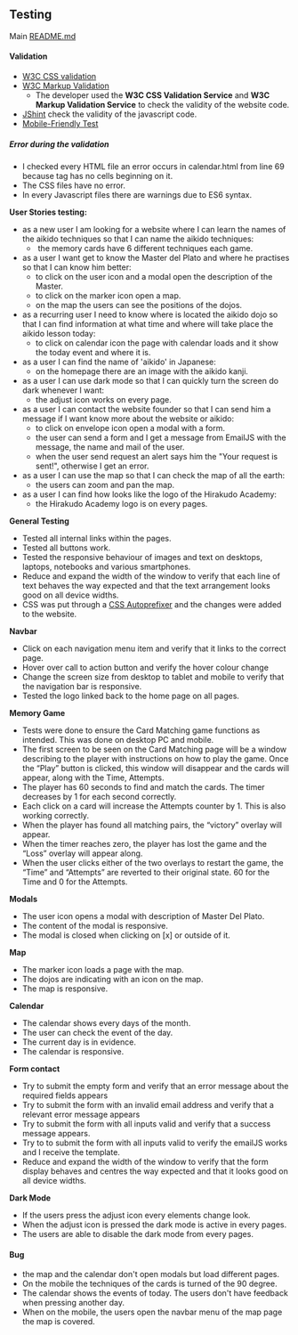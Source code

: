 ## Testing

Main [README.md](README.md)

#### Validation

- [W3C CSS validation](https://jigsaw.w3.org/css-validator/)
- [W3C Markup Validation](https://validator.w3.org/)
  - The developer used the **W3C CSS Validation Service** and **W3C Markup Validation Service** to check the validity of the website code.
- [JShint](https://jshint.com/) check the validity of the javascript code.
- [Mobile-Friendly Test](https://search.google.com/test/mobile-friendly)

##### Error during the validation

- I checked every HTML file an error occurs in calendar.html from line 69 because <tr> tag has no cells beginning on it.
- The CSS files have no error.
- In every Javascript files there are warnings due to ES6 syntax.



**User Stories testing:**

- as a new user I am looking for a website where I can learn the names of the aikido techniques so that I can name the aikido techniques:
  - ​	the memory cards have 6 different techniques each game.
- as a user I want get to know the Master del Plato and where he practises so that I can know him better:
  - to click on the user icon and a modal open the description of the Master.
  - to click on the marker icon open a map.
  - on the map the users can see the positions of the dojos.
- as a recurring user I need to know where is located the aikido dojo so that I can find information at what time and where will take place the aikido lesson today:
  - to click on calendar icon the page with calendar loads and it show the today event and where it is.
- as a user I can find the name of 'aikido' in Japanese:
  - on the homepage there are an image with the aikido kanji.
- as a user I can use dark mode so that I can quickly turn the screen do dark whenever I want:
  - the adjust icon works on every page.
- as a user I can contact the website founder so that I can send him a message if I want know more about the website or aikido:
  - to click on envelope icon open a modal with a form.
  - the user can send a form and I get a message from EmailJS with the message, the name and mail of the user.
  - when the user send request an alert says him the "Your request is sent!", otherwise I get an error.
- as a user I can use the map so that I can check the map of all the earth:
  - the users can zoom and pan the map.
- as a user I can find how looks like the logo of the Hirakudo Academy:
  - the Hirakudo Academy logo is on every pages.

**General Testing**

* Tested all internal links within the pages.
* Tested all buttons work.
* Tested the responsive behaviour of images and text on desktops, laptops, notebooks and various smartphones.
* Reduce and expand the width of the window to verify that each line of text behaves the way expected and that the text arrangement looks good on all device widths.
* CSS was put through a [CSS Autoprefixer](https://autoprefixer.github.io/) and the changes were added to the website.

**Navbar**

- Click on each navigation menu item and verify that it links to the correct page.
- Hover over call to action button and verify the hover colour change
- Change the screen size from desktop to tablet and mobile to verify that the navigation bar is responsive.
- Tested the logo linked back to the home page on all pages.

**Memory Game**

- Tests were done to ensure the Card Matching game functions as intended. This was done on desktop PC and mobile.
- The first screen to be seen on the Card Matching page will be a window describing to the player with instructions on how to play the game. Once the “Play” button is clicked, this window will disappear and the cards will appear, along with the Time, Attempts.
- The player has 60 seconds to find and match the cards. The timer decreases by 1 for each second correctly.
- Each click on a card will increase the Attempts counter by 1. This is also working correctly.
- When the player has found all matching pairs, the “victory” overlay will appear.
- When the timer reaches zero, the player has lost the game and the “Loss” overlay will appear along.
- When the user clicks either of the two overlays to restart the game, the “Time” and “Attempts” are reverted to their original state. 60 for the Time and 0 for the Attempts.

**Modals**

- The user icon opens a modal with description of Master Del Plato.
- The content of the modal is responsive.
- The modal is closed when clicking on [x] or outside of it.

**Map**

- The marker icon loads a page with the map.
- The dojos are indicating with an icon on the map.
- The map is responsive.

**Calendar**

- The calendar shows every days of the month.
- The user can check the event of the day.
- The current day is in evidence.
- The calendar is responsive.

**Form contact**

- Try to submit the empty form and verify that an error message about the required fields appears
- Try to submit the form with an invalid email address and verify that a relevant error message appears
- Try to submit the form with all inputs valid and verify that a success message appears.
- Try to to submit the form with all inputs valid to verify the emailJS works and I receive the template.
- Reduce and expand the width of the window to verify that the form display behaves and centres the way expected and that it looks good on all device widths.

**Dark Mode**

- If the users press the adjust icon every elements change look.
- When the adjust icon is pressed the dark mode is active in every pages.
- The users are able to disable the dark mode from every pages.

#### Bug

- the map and the calendar don't open modals but load different pages.
- On the mobile the techniques of the cards is turned of the 90 degree.
- The calendar shows the events of today. The users don't have feedback when pressing another day.
- When on the mobile, the users open the navbar menu of the map page the map is covered.